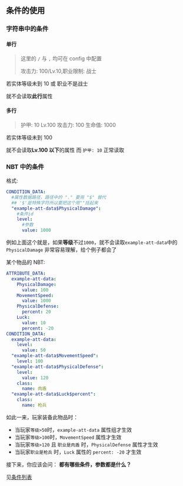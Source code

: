 ## 条件的使用

### 字符串中的条件

#### 单行

> 这里的 `/` 与 `,` 均可在 config 中配置
>
> 攻击力: 100/Lv.10,职业限制: 战士

若实体等级未到 10 或 职业不是战士

就不会读取**此行**属性

#### 多行

> 护甲: 10
> Lv.100
> 攻击力: 100
> 生命值: 1000

若实体等级未到 100

就不会读取**Lv.100 以下**的属性
而 `护甲: 10` 正常读取

### NBT 中的条件

格式:

```yaml
CONDITION_DATA:
  #属性数据路径，路径中的 "." 要用 "$" 替代
  ## '$'是特殊字符所以要把这个用""括起来
  "example-att-data$PhysicalDamage":
    #条件id
    level:
      #参数
      value: 1000
```

例如上面这个就是，如果**等级**不过`1000`，就不会读取`example-att-data`中的`PhysicalDamage`
非常容易理解，给个例子都会了

某个物品的 NBT:

```yaml
ATTRIBUTE_DATA:
  example-att-data:
    PhysicalDamage:
      value: 100
    MovementSpeed:
      value: 1000
    PhysicalDefense:
      percent: 20
    Luck:
      value: 10
      percent: -20
CONDITION_DATA:
  example-att-data:
    level:
      value: 50
  "example-att-data$MovementSpeed":
    level: 100
  "example-att-data$PhysicalDefense":
    level:
      value: 120
    class:
      name: 肉盾
  "example-att-data$Luck$percent":
    class:
      name: 枪兵
```

如此一来，玩家装备此物品时：

- 当玩家`等级>50`时，`example-att-data` 属性组才生效
- 当玩家`等级>100`时，`MovementSpeed` 属性才生效
- 当玩家`等级>120` 且 `职业是肉盾` 时，`PhysicalDefense` 属性才生效
- 当玩家`职业是枪兵` 时，`Luck` 属性的 `percent: -20` 才生效

接下来，你应该会问： **都有哪些条件，参数都是什么？**

见[条件列表](https://blog.skillw.com/#sort=attsystem&doc=%E8%A3%85%E5%A4%87%E6%A0%8F%E7%B3%BB%E7%BB%9F/%E6%9D%A1%E4%BB%B6/Conditions.md)
